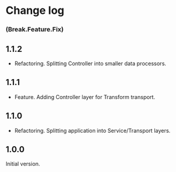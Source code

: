 # Change log

### (Break.Feature.Fix)

## 1.1.2
* Refactoring. Splitting Controller into smaller data processors.

## 1.1.1
* Feature. Adding Controller layer for Transform transport.

## 1.1.0
* Refactoring. Splitting application into Service/Transport layers.

## 1.0.0
Initial version.